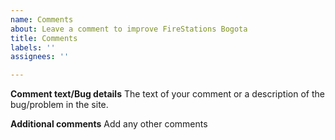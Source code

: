 ```yaml
---
name: Comments
about: Leave a comment to improve FireStations Bogota
title: Comments
labels: ''
assignees: ''

---
```


**Comment text/Bug details**
The text of your comment or a description of the bug/problem in the site.

**Additional comments**
Add any other comments

